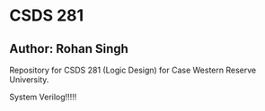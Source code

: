# CSDS 281
## Author: Rohan Singh
Repository for CSDS 281 (Logic Design) for Case Western Reserve University.

System Verilog!!!!!
